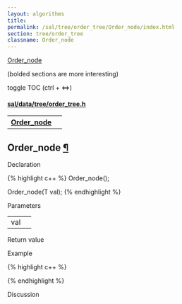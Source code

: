 ```yaml
---
layout: algorithms
title: 
permalink: /sal/tree/order_tree/Order_node/index.html
section: tree/order_tree
classname: Order_node
---
```


<div class="toc">
	<a class="toc-link toch2" href="#Order_node">Order_node</a>
<p class="toc-caption">(bolded sections are more interesting)</p>
<p class="toc-toggle">toggle TOC (ctrl + &#8660;)</p>
</div><div class="block">
<h4><a href="https://github.com/LemonPi/data/blob/master/tree/order_tree.h">sal/data/tree/order_tree.h</a>
</h4><table class="pretty">
<tr><th><a class="doc-list-name" href="#Order_node">Order_node</a></th><th></th></tr>
</table></div>



<h2 class="anchor doc-header">Order_node <a class="anchor-link" href="#Order_node" name="Order_node" title="permalink to section">&para;</a></h2>
<div class="block">

<p class="doc-section">Declaration</p>
{% highlight c++ %}
Order_node();

Order_node(T val);
{% endhighlight %}


<p class="doc-section">Parameters</p>
<table class="pretty">
<tr><td>val</td><td></td></tr>
</table>
<p class="doc-section">Return value</p>

<p class="doc-section">Example</p>
{% highlight c++ %}

{% endhighlight %}

<p class="doc-section">Discussion</p>
<div>
<p>
	
</p>
</div></div>





